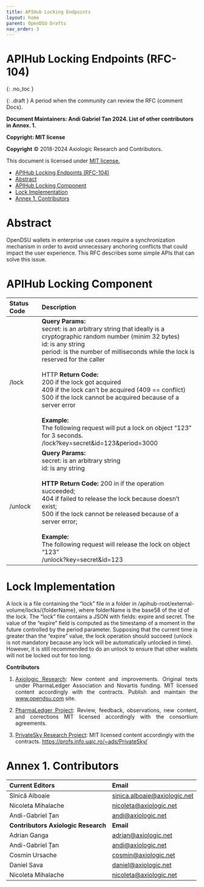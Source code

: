 ```yaml
---
title: APIHub Locking Endpoints
layout: home
parent: OpenDSU Drafts
nav_order: 3
---
```



# **APIHub Locking Endpoints (RFC-104)**

{: .no_toc }

{: .draft }
A period when the community can review the RFC (comment Docs).

**Document Maintainers: Andi Gabriel Tan 2024. List of other contributors in Annex. 1.**

**Copyright: MIT license**

 **Copyright** © 2018-2024 Axiologic Research and Contributors.

This document is licensed under [MIT license.](https://en.wikipedia.org/wiki/MIT_License)

<!-- TOC -->
* [APIHub Locking Endpoints (RFC-104)](#apihub-locking-endpoints-rfc-104)
* [Abstract](#abstract)
* [APIHub Locking Component](#apihub-locking-component)
* [Lock Implementation](#lock-implementation)
* [Annex 1. Contributors](#annex-1-contributors)
<!-- TOC -->

# Abstract

<p style='text-align: justify;'>

OpenDSU wallets in enterprise use cases require a synchronization mechanism in order to avoid unnecessary anchoring conflicts that could impact the user experience. This RFC describes some simple APIs that can solve this issue.
</p>

# APIHub Locking Component

| Status Code | Description                                                                                                                                                                                                                                                                                                                                                                                                                                                                                                                                                                 |
|:------------|:----------------------------------------------------------------------------------------------------------------------------------------------------------------------------------------------------------------------------------------------------------------------------------------------------------------------------------------------------------------------------------------------------------------------------------------------------------------------------------------------------------------------------------------------------------------------------|
| /lock       | **Query Params:**  <br> secret: is an arbitrary string that ideally is a cryptographic random number (minim 32 bytes) <br> id: is any string  <br> period: is the number of milliseconds while the lock is reserved for the caller <br> <br> HTTP  **Return Code:**  <br> 200 if the lock got acquired <br> 409 if the lock can't be acquired (409 == conflict) <br> 500 if the lock cannot be acquired because of a server error <br> <br> **Example:** <br> The following request will put a lock on object “123” for 3 seconds. <br> /lock?key=secret&id=123&period=3000 |
| /unlock     | **Query Params:**  <br>  secret: is an arbitrary string  <br> id: is any string <br> <br> **HTTP  Return Code:** 200 in if the operation succeeded; <br>  404 if failed to release the lock because doesn’t exist; <br>  500 if the lock cannot be released because of a server error; <br> <br> **Example:** <br> The following request will release the lock on object “123” <br>  /unlock?key=secret&id=123                                                                                                                                                              |


# Lock Implementation

<p style='text-align: justify;'>

A lock is a file containing the “lock” file in a folder in /apihub-root/external-volume/locks/{folderName}, where folderName is the base58 of the id of the lock. The “lock” file contains a JSON with fields: expire and secret. The value of the “expire” field is computed as the timestamp of a moment in the future controlled by the period parameter. Supposing that the current time is greater than the “expire” value, the lock operation should succeed (unlock is not mandatory because any lock will be automatically unlocked in time). However, it is still recommended to do an unlock to ensure that other wallets will not be locked out for too long.
</p>


**Contributors**

1. <p style='text-align: justify;'><a href="www.axiologic.net">Axiologic Research</a>: New content and improvements. Original texts under PharmaLedger Association and Novartis funding. MIT licensed content accordingly with the contracts. Publish and maintain the <a href="www.opendsu.com">www.opendsu.com</a> site.

2. <p style='text-align: justify;'><a href="www.pharmaledger.eu">PharmaLedger Project</a>: Review, feedback, observations, new content, and corrections MIT licensed accordingly with the consortium agreements.

3. <a href="www.privatesky.xyz">PrivateSky Research Project</a>: MIT licensed content accordingly with the contracts. https://profs.info.uaic.ro/~ads/PrivateSky/

# Annex 1. Contributors


| **Current Editors**                 | **Email**                               |
|:------------------------------------|:----------------------------------------|
| Sînică Alboaie                      | sinica.alboaie@axiologic.net            |
| Nicoleta Mihalache                  | nicoleta@axiologic.net                  |
| Andi-Gabriel Țan                    | andi@axiologic.net                      |
| **Contributors Axiologic Research** | **Email**                               |
| Adrian Ganga                        | adrian@axiologic.net                    |
| Andi-Gabriel Țan                    | andi@axiologic.net                      |
| Cosmin Ursache                      | cosmin@axiologic.net                    |
| Daniel Sava                         | daniel@axiologic.net                    |
| Nicoleta Mihalache                  | nicoleta@axiologic.net                  |
